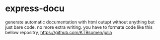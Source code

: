# express-docu
generate automatic documentation with html outupt without anything but just bare code. no more extra writing.
you have to formate code like this bellow repositry,
https://github.com/KTBsomen/julia
